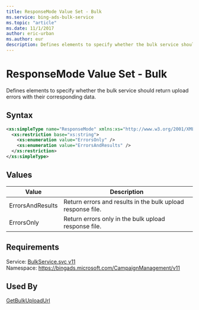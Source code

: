 ```yaml
---
title: ResponseMode Value Set - Bulk
ms.service: bing-ads-bulk-service
ms.topic: "article"
ms.date: 11/1/2017
author: eric-urban
ms.author: eur
description: Defines elements to specify whether the bulk service should return upload errors with their corresponding data.
---
```

# ResponseMode Value Set - Bulk
Defines elements to specify whether the bulk service should return upload errors with their corresponding data.

## Syntax
```xml
<xs:simpleType name="ResponseMode" xmlns:xs="http://www.w3.org/2001/XMLSchema">
  <xs:restriction base="xs:string">
    <xs:enumeration value="ErrorsOnly" />
    <xs:enumeration value="ErrorsAndResults" />
  </xs:restriction>
</xs:simpleType>
```

## <a name="values"></a>Values

|Value|Description|
|-----------|---------------|
|<a name="errorsandresults"></a>ErrorsAndResults|Return errors and results in the bulk upload response file.|
|<a name="errorsonly"></a>ErrorsOnly|Return errors only in the bulk upload response file.|

## Requirements
Service: [BulkService.svc v11](https://bulk.api.bingads.microsoft.com/Api/Advertiser/CampaignManagement/v11/BulkService.svc)  
Namespace: https://bingads.microsoft.com/CampaignManagement/v11  

## Used By
[GetBulkUploadUrl](getbulkuploadurl.md)  
